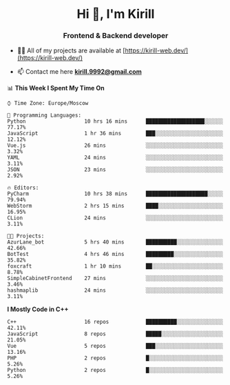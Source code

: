 <h1 align="center">Hi 👋, I'm Kirill</h1>
<h3 align="center">Frontend & Backend developer</h3>

- 👨‍💻 All of my projects are available at [https://kirill-web.dev/](https://kirill-web.dev/)

- 📫 Contact me here **kirill.9992@gmail.com**











<!--START_SECTION:waka-->
📊 **This Week I Spent My Time On** 

```text
⌚︎ Time Zone: Europe/Moscow

💬 Programming Languages: 
Python                   10 hrs 16 mins      ███████████████████░░░░░░   77.17% 
JavaScript               1 hr 36 mins        ███░░░░░░░░░░░░░░░░░░░░░░   12.12% 
Vue.js                   26 mins             ░░░░░░░░░░░░░░░░░░░░░░░░░   3.32% 
YAML                     24 mins             ░░░░░░░░░░░░░░░░░░░░░░░░░   3.11% 
JSON                     23 mins             ░░░░░░░░░░░░░░░░░░░░░░░░░   2.92%

🔥 Editors: 
PyCharm                  10 hrs 38 mins      ████████████████████░░░░░   79.94% 
WebStorm                 2 hrs 15 mins       ████░░░░░░░░░░░░░░░░░░░░░   16.95% 
CLion                    24 mins             ░░░░░░░░░░░░░░░░░░░░░░░░░   3.11%

🐱‍💻 Projects: 
AzurLane_bot             5 hrs 40 mins       ██████████░░░░░░░░░░░░░░░   42.66% 
BotTest                  4 hrs 46 mins       █████████░░░░░░░░░░░░░░░░   35.82% 
foxcraft                 1 hr 10 mins        ██░░░░░░░░░░░░░░░░░░░░░░░   8.78% 
SimpleCabinetFrontend    27 mins             ░░░░░░░░░░░░░░░░░░░░░░░░░   3.46% 
hashmaplib               24 mins             ░░░░░░░░░░░░░░░░░░░░░░░░░   3.11%

```

**I Mostly Code in C++** 

```text
C++                      16 repos            ██████████░░░░░░░░░░░░░░░   42.11% 
JavaScript               8 repos             █████░░░░░░░░░░░░░░░░░░░░   21.05% 
Vue                      5 repos             ███░░░░░░░░░░░░░░░░░░░░░░   13.16% 
PHP                      2 repos             █░░░░░░░░░░░░░░░░░░░░░░░░   5.26% 
Python                   2 repos             █░░░░░░░░░░░░░░░░░░░░░░░░   5.26%

```



<!--END_SECTION:waka-->
